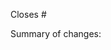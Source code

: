 <!-- **Please read the contribution guidelines first, and target the `dev` branch!** -->

Closes #

Summary of changes:

